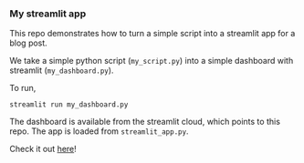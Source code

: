 ### My streamlit app

This repo demonstrates how to turn a simple script into a streamlit app for a blog post.

We take a simple python script (`my_script.py`) into a simple dashboard with streamlit (`my_dashboard.py`).

To run, 
```
streamlit run my_dashboard.py
```

The dashboard is available from the streamlit cloud, which points to this repo.
The app is loaded from `streamlit_app.py`.

Check it out [here](link_to_app)!